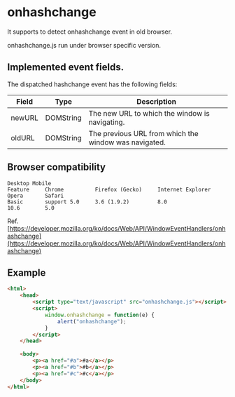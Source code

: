 # onhashchange
It supports to detect onhashchange event in old browser.

onhashchange.js run under browser specific version.

## Implemented event fields.

The dispatched hashchange event has the following fields:

|Field  |Type       |Description
|-------|-----------|--------------------------------------------------------
|newURL |DOMString  |	The new URL to which the window is navigating.
|oldURL |DOMString  |	The previous URL from which the window was navigated.

## Browser compatibility

```
Desktop Mobile
Feature	    Chrome	        Firefox (Gecko)	    Internet Explorer	    Opera	    Safari
Basic       support	5.0	    3.6 (1.9.2)         8.0                     10.6	    5.0
```

Ref. [https://developer.mozilla.org/ko/docs/Web/API/WindowEventHandlers/onhashchange](https://developer.mozilla.org/ko/docs/Web/API/WindowEventHandlers/onhashchange)


## Example

```html
<html>
    <head>
        <script type="text/javascript" src="onhashchange.js"></script>
        <script>
            window.onhashchange = function(e) {
                alert("onhashchange");
            }
        </script>
    </head>
    
    <body>
        <p><a href="#a">#a</a></p>
        <p><a href="#b">#b</a></p>
        <p><a href="#c">#c</a></p>
    </body>
</html>
```